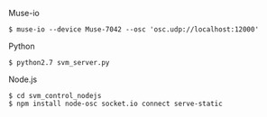 Muse-io

    $ muse-io --device Muse-7042 --osc 'osc.udp://localhost:12000'

Python

    $ python2.7 svm_server.py

Node.js

    $ cd svm_control_nodejs
    $ npm install node-osc socket.io connect serve-static
